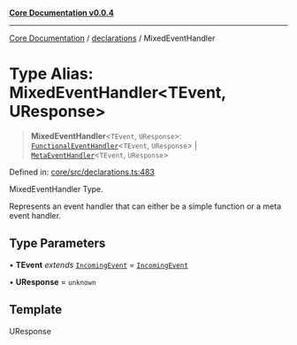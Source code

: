 [**Core Documentation v0.0.4**](../../README.md)

***

[Core Documentation](../../modules.md) / [declarations](../README.md) / MixedEventHandler

# Type Alias: MixedEventHandler\<TEvent, UResponse\>

> **MixedEventHandler**\<`TEvent`, `UResponse`\>: [`FunctionalEventHandler`](FunctionalEventHandler.md)\<`TEvent`, `UResponse`\> \| [`MetaEventHandler`](../interfaces/MetaEventHandler.md)\<`TEvent`, `UResponse`\>

Defined in: [core/src/declarations.ts:483](https://github.com/stonemjs/core/blob/93efe04ef1a71ad6f49c3b315da54d45ace50f23/src/declarations.ts#L483)

MixedEventHandler Type.

Represents an event handler that can either be a simple function or a meta event handler.

## Type Parameters

• **TEvent** *extends* [`IncomingEvent`](../../events/IncomingEvent/classes/IncomingEvent.md) = [`IncomingEvent`](../../events/IncomingEvent/classes/IncomingEvent.md)

• **UResponse** = `unknown`

## Template

UResponse
